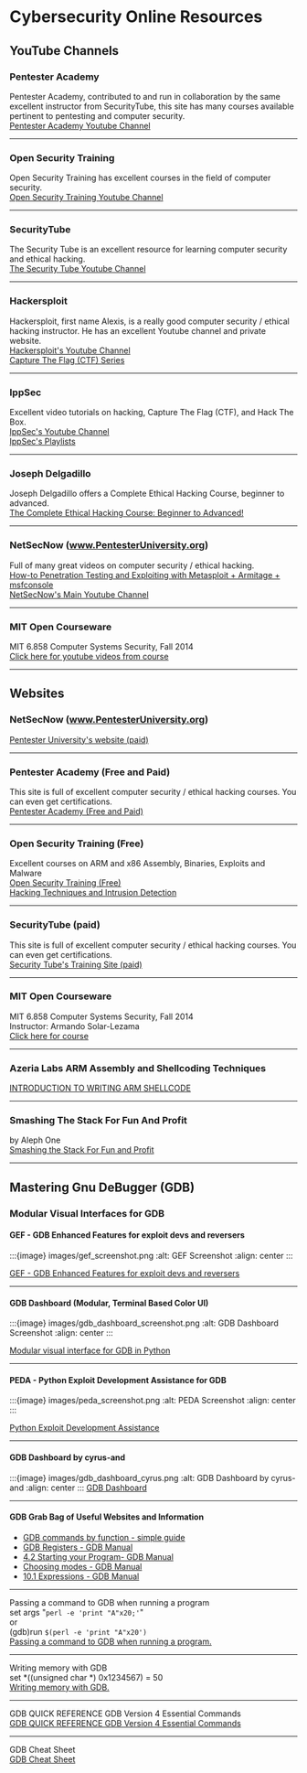 
# Cybersecurity Online Resources

## YouTube Channels

### Pentester Academy
Pentester Academy, contributed to and run in collaboration by the same excellent instructor from SecurityTube, this site has many courses available pertinent to pentesting and computer security.  
[Pentester Academy Youtube Channel](https://www.youtube.com/channel/UChjC1q6Ami7W0E71TzPZELA)

---

### Open Security Training
Open Security Training has excellent courses in the field of computer security.  
[Open Security Training Youtube Channel](https://www.youtube.com/user/OpenSecurityTraining)

---

### SecurityTube
The Security Tube is an excellent resource for learning computer security and ethical hacking.  
[The Security Tube Youtube Channel](https://www.youtube.com/user/TheSecurityTube)

---

### Hackersploit
Hackersploit, first name Alexis, is a really good computer security / ethical hacking instructor. He has an excellent Youtube channel and private website.  
[Hackersploit's Youtube Channel](https://www.youtube.com/channel/UC0ZTPkdxlAKf-V33tqXwi3Q/featured)  
[Capture The Flag (CTF) Series](https://www.youtube.com/playlist?list=PLBf0hzazHTGOyRReqMyE-CDMWAQ5AgXO-)

---

### IppSec
Excellent video tutorials on hacking, Capture The Flag (CTF), and Hack The Box.  
[IppSec's Youtube Channel](https://www.youtube.com/channel/UCa6eh7gCkpPo5XXUDfygQQA)  
[IppSec's Playlists](https://www.youtube.com/channel/UCa6eh7gCkpPo5XXUDfygQQA/playlists)

---

### Joseph Delgadillo
Joseph Delgadillo offers a Complete Ethical Hacking Course, beginner to advanced.  
[The Complete Ethical Hacking Course: Beginner to Advanced!](https://www.youtube.com/watch?v=vg9cNFPQFqM)

---

### NetSecNow (www.PentesterUniversity.org)
Full of many great videos on computer security / ethical hacking.  
[How-to Penetration Testing and Exploiting with Metasploit + Armitage + msfconsole](https://www.youtube.com/watch?v=lZlqr2PFJIo&t=2414s)  
[NetSecNow's Main Youtube Channel](https://www.youtube.com/channel/UC6J_GnSAi7F2hY4RmnMcWJw)

---

### MIT Open Courseware
MIT 6.858 Computer Systems Security, Fall 2014  
[Click here for youtube videos from course](https://www.youtube.com/watch?v=yRVZPvHYHzw&index=9&list=PLUl4u3cNGP62K2DjQLRxDNRi0z2IRWnNh)

---

## Websites

### NetSecNow (www.PentesterUniversity.org)
[Pentester University's website (paid)](https://www.pentesteruniversity.org/)

---

### Pentester Academy (Free and Paid)
This site is full of excellent computer security / ethical hacking courses. You can even get certifications.  
[Pentester Academy (Free and Paid)](https://www.pentesteracademy.com/)

---

### Open Security Training (Free)
Excellent courses on ARM and x86 Assembly, Binaries, Exploits and Malware  
[Open Security Training (Free)](http://www.opensecuritytraining.info/)  
[Hacking Techniques and Intrusion Detection](http://opensecuritytraining.info/HTID.html)

---

### SecurityTube (paid)
This site is full of excellent computer security / ethical hacking courses. You can even get certifications.  
[Security Tube's Training Site (paid)](http://www.securitytube-training.com/)

---

### MIT Open Courseware
MIT 6.858 Computer Systems Security, Fall 2014  
Instructor: Armando Solar-Lezama  
[Click here for course](http://ocw.mit.edu/6-858F14)

---

### Azeria Labs ARM Assembly and Shellcoding Techniques
[INTRODUCTION TO WRITING ARM SHELLCODE](https://azeria-labs.com/writing-arm-shellcode/)

---

### Smashing The Stack For Fun And Profit
by Aleph One  
[Smashing the Stack For Fun and Profit](https://insecure.org/stf/smashstack.html)

---

## Mastering Gnu DeBugger (GDB)

### Modular Visual Interfaces for GDB

#### GEF - GDB Enhanced Features for exploit devs and reversers
:::{image} images/gef_screenshot.png
:alt: GEF Screenshot
:align: center
:::
 
[GEF - GDB Enhanced Features for exploit devs and reversers](https://github.com/hugsy/gef)

---

#### GDB Dashboard (Modular, Terminal Based Color UI)
:::{image} images/gdb_dashboard_screenshot.png
:alt: GDB Dashboard Screenshot
:align: center
:::

[Modular visual interface for GDB in Python](https://github.com/cyrus-and/gdb-dashboard)

---

#### PEDA - Python Exploit Development Assistance for GDB
:::{image} images/peda_screenshot.png
:alt: PEDA Screenshot
:align: center
:::
 
[Python Exploit Development Assistance](https://github.com/longld/peda)

---

#### GDB Dashboard by cyrus-and
:::{image} images/gdb_dashboard_cyrus.png
:alt: GDB Dashboard by cyrus-and
:align: center
:::
[GDB Dashboard](https://github.com/cyrus-and/gdb-dashboard)

---

#### GDB Grab Bag of Useful Websites and Information

- [GDB commands by function - simple guide](http://web.cecs.pdx.edu/~jrb/cs201/lectures/handouts/gdbcomm.txt)
- [GDB Registers - GDB Manual](https://ftp.gnu.org/old-gnu/Manuals/gdb-5.1.1/html_node/gdb_60.html)
- [4.2 Starting your Program- GDB Manual](https://www-zeuthen.desy.de/unix/unixguide/infohtml/gdb/Starting.html)
- [Choosing modes - GDB Manual](https://ftp.gnu.org/old-gnu/Manuals/gdb/html_node/gdb_8.html#SEC9)
- [10.1 Expressions - GDB Manual](https://sourceware.org/gdb/current/onlinedocs/gdb/Expressions.html#Expressions)

---

Passing a command to GDB when running a program  
set args "`perl -e 'print "A"x20;'`"  
or  
(gdb)run `$(perl -e 'print "A"x20')`  
[Passing a command to GDB when running a program.](https://stackoverflow.com/questions/1070276/passing-a-command-to-gdb-when-running-a-program)

---

Writing memory with GDB  
set *((unsigned char *) 0x1234567) = 50  
[Writing memory with GDB.](https://www.embeddedrelated.com/showthread/comp.arch.embedded/24944-1.php)

---

GDB QUICK REFERENCE GDB Version 4 Essential Commands  
[GDB QUICK REFERENCE GDB Version 4 Essential Commands](http://users.ece.utexas.edu/~adnan/gdb-refcard.pdf)

---

GDB Cheat Sheet  
[GDB Cheat Sheet](https://darkdust.net/files/GDB%20Cheat%20Sheet.pdf)
```
